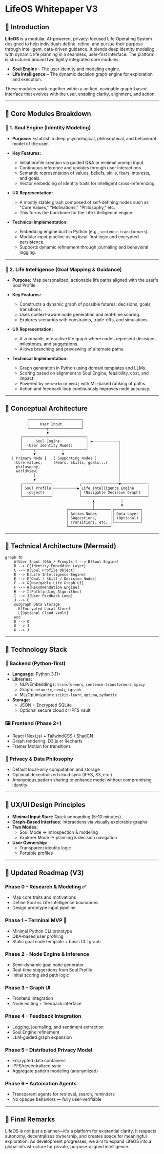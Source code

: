 # LifeOS Whitepaper V3

## 🧭 Introduction

**LifeOS** is a modular, AI-powered, privacy-focused Life Operating System designed to help individuals define, refine, and pursue their purpose through intelligent, data-driven guidance. It blends deep identity modeling with dynamic life planning in a seamless, user-first interface. The platform is structured around two tightly integrated core modules:

- **Soul Engine** – The user identity and modeling engine.
- **Life Intelligence** – The dynamic decision graph engine for exploration and execution.

These modules work together within a unified, navigable graph-based interface that evolves with the user, enabling clarity, alignment, and action.

---

## 🔧 Core Modules Breakdown

### 🧬 1. Soul Engine (Identity Modeling)

- **Purpose:** Establish a deep psychological, philosophical, and behavioral model of the user.

- **Key Features:**

  - Initial profile creation via guided Q&A or minimal prompt input.
  - Continuous inference and updates through user interactions.
  - Semantic representation of values, beliefs, skills, fears, interests, and goals.
  - Vector embedding of identity traits for intelligent cross-referencing.

- **UX Representation:**

  - A mostly stable graph composed of self-defining nodes such as "Core Values," "Motivations," "Philosophy," etc.
  - This forms the backbone for the Life Intelligence engine.

- **Technical Implementation:**

  - Embedding engine built in Python (e.g., `sentence-transformers`).
  - Modular input pipeline using local-first logic and encrypted persistence.
  - Supports dynamic refinement through journaling and behavioral logging.

---

### 🧠 2. Life Intelligence (Goal Mapping & Guidance)

- **Purpose:** Map personalized, actionable life paths aligned with the user's Soul Profile.

- **Key Features:**

  - Constructs a dynamic graph of possible futures: decisions, goals, transitions.
  - Uses context-aware node generation and real-time scoring.
  - Explores scenarios with constraints, trade-offs, and simulations.

- **UX Representation:**

  - A zoomable, interactive life graph where nodes represent decisions, milestones, and suggestions.
  - Allows branching and previewing of alternate paths.

- **Technical Implementation:**

  - Graph generation in Python using domain templates and LLMs.
  - Scoring based on alignment to Soul Engine, feasibility, cost, and impact.
  - Powered by `networkx` or `neo4j` with ML-based ranking of paths.
  - Action and feedback loop continuously improves node accuracy.

---

## 🧠 Conceptual Architecture

```
          ┌────────────────────────┐
          │     User Input         │
          └────────┬───────────────┘
                   ▼
       ┌─────────────────────────────┐
       │      Soul Engine            │ ◄────────────┐
       │  (User Identity Model)      │              │
       └─────┬────────────┬──────────┘              │
             ▼            ▼                         │
   [ Primary Node ]   [ Supporting Nodes ]          │
    (Core values,     (Fears, skills, goals...)     │
     philosophy,                                    │
     worldview)                                     │
             │                                      │
             ▼                                      │
       ┌─────────────┐            ┌─────────────────▼────────────┐
       │ Soul Profile│───────────▶ Life Intelligence Engine      │
       │  (object)   │            │ (Navigable Decision Graph)   │
       └─────────────┘            └──────────────────────────────┘
                                        ▲            │
                                        │            ▼
                            ┌───────────┴───────┐┌────────────┐
                            │ Action Nodes      ││ Data Layer │
                            │ Suggestions,      ││ (Optional) │
                            │ Transitions, etc. │└────────────┘
                            └───────────────────┘
```

---

## 🧩 Technical Architecture (Mermaid)

```mermaid
graph TD
    A[User Input (Q&A / Prompts)] --> B[Soul Engine]
    B --> C[Identity Embedding Layer]
    C --> D[Soul Profile Object]
    D --> E[Life Intelligence Engine]
    E --> F[Goal / Skill / Decision Nodes]
    F --> G[Navigable Life Graph UI]
    F --> H[Recommendation Engine]
    H --> I[Pathfinding Algorithms]
    I --> J[User Feedback Loop]
    J --> C
    subgraph Data Storage
      K[Encrypted Local Store]
      L[Optional Cloud Vault]
    end
    D --> K
    G --> J
    K --> J
```

---

## 🧪 Technology Stack

### 🧱 Backend (Python-first)

- **Language:** Python 3.11+
- **Libraries:**
  - NLP/Embeddings: `transformers`, `sentence-transformers`, `spacy`
  - Graph: `networkx`, `neo4j`, `igraph`
  - ML/Optimization: `scikit-learn`, `optuna`, `pydantic`
- **Storage:**
  - JSON + Encrypted SQLite
  - Optional secure cloud or IPFS vault

### 🖼 Frontend (Phase 2+)

- React (Next.js) + TailwindCSS / ShadCN
- Graph rendering: D3.js or Recharts
- Framer Motion for transitions

### 🔐 Privacy & Data Philosophy

- Default local-only computation and storage
- Optional decentralized cloud sync (IPFS, S3, etc.)
- Anonymous pattern sharing to enhance model without compromising identity

---

## 🧭 UX/UI Design Principles

- **Minimal Input Start:** Quick onboarding (5–10 minutes)
- **Graph-Based Interface:** Interactions via visually explorable graphs
- **Two Modes:**
  - Soul Mode → introspection & modeling
  - Explorer Mode → planning & decision navigation
- **User Ownership:**
  - Transparent identity logic
  - Portable profiles

---

## 📅 Updated Roadmap (V3)

### Phase 0 – Research & Modeling ✅

- Map core traits and motivations
- Define Soul vs Life Intelligence boundaries
- Design prototype input pipeline

### Phase 1 – Terminal MVP 🚧

- Minimal Python CLI prototype
- Q&A-based user profiling
- Static goal node template + basic CLI graph

### Phase 2 – Node Engine & Inference

- Semi-dynamic goal node generator
- Real-time suggestions from Soul Profile
- Initial scoring and path logic

### Phase 3 – Graph UI

- Frontend integration
- Node editing + feedback interface

### Phase 4 – Feedback Integration

- Logging, journaling, and sentiment extraction
- Soul Engine refinement
- LLM-guided graph expansion

### Phase 5 – Distributed Privacy Model

- Encrypted data containers
- IPFS/decentralized sync
- Aggregate pattern modeling (anonymized)

### Phase 6 – Automation Agents

- Transparent agents for retrieval, search, reminders
- No opaque behaviors — fully user-verifiable

---

## 🌱 Final Remarks

LifeOS is not just a planner—it's a platform for existential clarity. It respects autonomy, decentralizes ownership, and creates space for meaningful exploration. As development progresses, we aim to expand LifeOS into a global infrastructure for private, purpose-aligned intelligence.

